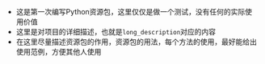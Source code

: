 + 这是第一次编写Python资源包，这里仅仅是做一个测试，没有任何的实际使用价值
+ 这里是对项目的详细描述，也就是`long_description`对应的内容
+ 在这里尽量描述资源包的作用，资源包的用法，每个方法的使用，最好能给出使用范例，方便其他人使用